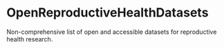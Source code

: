 # OpenReproductiveHealthDatasets
Non-comprehensive list of open and accessible datasets for reproductive health research.
